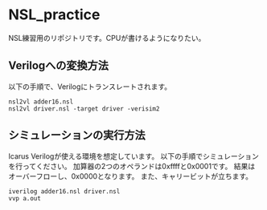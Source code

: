 # NSL_practice

NSL練習用のリポジトリです。CPUが書けるようになりたい。

## Verilogへの変換方法

以下の手順で、Verilogにトランスレートされます。

```
nsl2vl adder16.nsl
nsl2vl driver.nsl -target driver -verisim2
```

## シミュレーションの実行方法

Icarus Verilogが使える環境を想定しています。
以下の手順でシミュレーションを行ってください。
加算器の2つのオペランドは0xffffと0x0001です。
結果はオーバーフローし、0x0000となります。
また、キャリービットが立ちます。

```
iverilog adder16.nsl driver.nsl
vvp a.out
```
